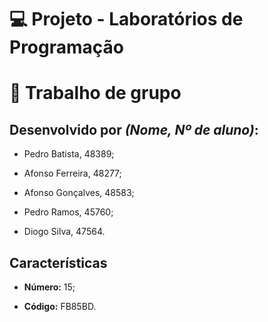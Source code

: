 
# 💻 Projeto - Laboratórios de Programação

# 💼 Trabalho de grupo

## Desenvolvido por *(Nome, Nº de aluno)*:
- Pedro Batista, 48389;

- Afonso Ferreira, 48277;

- Afonso Gonçalves, 48583;

- Pedro Ramos, 45760;

- Diogo Silva, 47564.

## Características

- **Número:** 15;

- **Código:** FB85BD.
